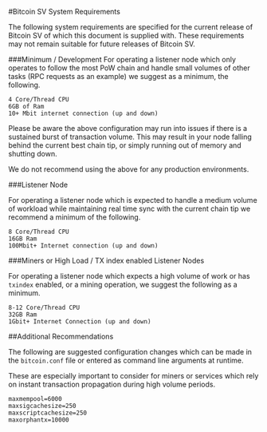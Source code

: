 #Bitcoin SV System Requirements

The following system requirements are specified for the current release of Bitcoin SV of which this document is supplied with.
These requirements may not remain suitable for future releases of Bitcoin SV.

###Minimum / Development
For operating a listener node which only operates to follow the most PoW chain and handle small volumes of other tasks (RPC requests as an example) we suggest as a minimum​, the following.

    4 Core/Thread CPU
    6GB of Ram
    10+ Mbit internet connection (up and down) 

Please be aware the above configuration may run into issues if there is a sustained burst of transaction volume. This may result in your node falling behind the current best chain tip, or simply running out of memory and shutting down.

We do not recommend using the above for any production environments. 

###Listener Node

For operating a listener node which is expected to handle a medium volume of workload while maintaining real time sync with the current chain tip we recommend a​ minimum​ of the following.

    8 Core/Thread CPU
    16GB Ram
    100Mbit+ Internet connection (up and down) 
    
###Miners or High Load / TX index enabled Listener Nodes

For operating a listener node which expects a high volume of work or has `txindex` enabled, or a mining operation, we suggest the following as a ​minimum​.

    8-12 Core/Thread CPU
    32GB Ram
    1Gbit+ Internet Connection (up and down)
    
##Additional Recommendations  

The following are suggested configuration changes which can be made in the `bitcoin.conf` file or entered as command line arguments at runtime.

These are especially important to consider for miners or services which rely on instant transaction propagation during high volume periods.

    maxmempool=6000
    maxsigcachesize=250
    maxscriptcachesize=250
    maxorphantx=10000
    
                 
